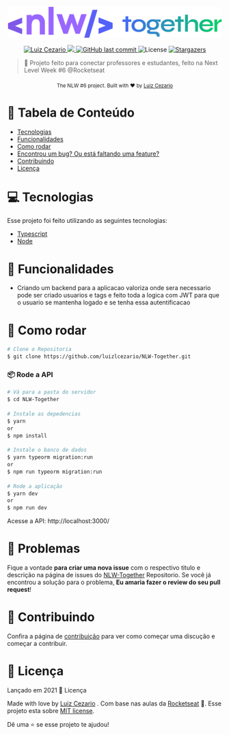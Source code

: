 <div>
<p align="center">
   <img src="./.github/logo.png" alt="NLW-Together" width="500"/>
</p>
</div>
<p align="center">	
   <a href="https://www.linkedin.com/in/luiz-lima-cezario/">
      <img alt="Luiz Cezario" src="https://img.shields.io/badge/-luizCezario-4c378b?style=flat&logo=Linkedin&logoColor=white" />
   </a>

  <a aria-label="Completed" href="https://nextlevelweek.com/episodios/node/aula-1/edicao/6">
    <img src="https://img.shields.io/badge/Proffy-NLW 6.0-4c378b?logo=data:image/png;base64,iVBORw0KGgoAAAANSUhEUgAAABAAAAAQCAMAAAAoLQ9TAAAALVBMVEVHcExxWsF0XMJzXMJxWcFsUsD///9jRrzY0u6Xh9Gsn9n39fyMecy0qd2bjNJWBT0WAAAABHRSTlMA2Do606wF2QAAAGlJREFUGJVdj1cWwCAIBLEsRU3uf9xobDH8+GZwUYi8i6ucJwrxKE+7D0G9Q4vlYqtmCSjndr4CgCgzlyFgfKfKCVO0LrPKjmiqMxGXkJwNnXskqWG+1oSM+BSwD8f29YLNjvx/OQrn+g99oQSoNmt3PgAAAABJRU5ErkJggg=="></img>
  </a>
  <a href="https://github.com/luizlcezario/NLW-Together/commits/master">
    <img alt="GitHub last commit" src="https://img.shields.io/github/last-commit/luizlcezario/NLW-Together?color=4c378b">
  </a> 
  <img alt="License" src="https://img.shields.io/badge/license-MIT-4c378b">
  <a href="https://github.com/luizlcezario/NLW-Together/stargazers">
    <img alt="Stargazers" src="https://img.shields.io/github/stars/luizlcezario/NLW-Together?color=4c378b&logo=github">
  </a>
</p>

> :rocket: Projeto feito para conectar professores e estudantes, feito na Next Level Week #6 @Rocketseat


<div align="center">
  <sub>The NLW #6 project. Built with ❤︎ by
        <a href="https://github.com/luizlcezario">Luiz Cezario</a> 
    </a>
  </sub>
</div>

# :pushpin: Tabela de Conteúdo

* [Tecnologias](#computer-tecnologias)
* [Funcionalidades](#rocket-funcionalidades)
* [Como rodar](#construction_worker-como-rodar)
* [Encontrou um bug? Ou está faltando uma feature?](#bug-problemas)
* [Contribuindo](#tada-contribuindo)
* [Licença](#closed_book-Licença)

# :computer: Tecnologias
Esse projeto foi feito utilizando as seguintes tecnologias:

* [Typescript](https://www.typescriptlang.org/)      
* [Node](https://nodejs.org/)      

# :rocket: Funcionalidades

* Criando um backend para a aplicacao valoriza onde sera necessario pode ser criado usuarios e tags e feito 
  toda a logica com JWT para que o usuario se mantenha logado e se tenha essa autentificacao 
 
# :construction_worker: Como rodar
```bash
# Clone o Repositoria
$ git clone https://github.com/luizlcezario/NLW-Together.git
```
### 📦 Rode a API

```bash
# Vá para a pasta do servidor
$ cd NLW-Together

# Instale as depedencias
$ yarn 
or 
$ npm install

# Instale o banco de dados 
$ yarn typeorm migration:run 
or 
$ npm run typeorm migration:run

# Rode a aplicação
$ yarn dev
or 
$ npm run dev
```
Acesse a API: http://localhost:3000/


# :bug: Problemas

Fique a vontade **para criar uma nova issue** com o respectivo titulo e descrição na página de issues do [NLW-Together](https://github.com/luizlcezario/NLW-Together/issues) Repositorio. Se você já encontrou a solução para o problema, **Eu amaria fazer o review do seu pull request**!

# :tada: Contribuindo

Confira a página de [contribuição](./CONTRIBUTING.md) para ver como começar uma discução e começar a contribuir.

# :closed_book: Licença

Lançado em 2021 :closed_book: Licença

Made with love by [Luiz Cezario](https://github.com/luizlcezario) .
Com base nas aulas da [Rocketseat](https://github.com/Rocketseat) 🚀.
Esse projeto esta sobre [MIT license](./LICENSE).


Dê uma ⭐️ se esse projeto te ajudou!

